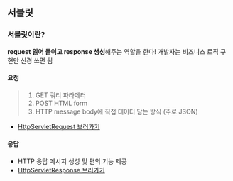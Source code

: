 ## 서블릿
### 서블릿이란?
**request 읽어 들이고 response 생성**해주는 역할을 한다! 개발자는 비즈니스 로직 구현만 신경 쓰면 됨
#### 요청
> 1. GET 쿼리 파라메터
> 2. POST HTML form
> 3. HTTP message body에 직접 데이터 담는 방식 (주로 JSON)
- [HttpServletRequest 보러가기](https://github.com/dldbdud314/spring-web-dev-playground/tree/main/spring-mvc/servlet/src/main/java/hello/servlet/basic/request)
#### 응답
- HTTP 응답 메시지 생성 및 편의 기능 제공
- [HttpServletResponse 보러가기](https://github.com/dldbdud314/spring-web-dev-playground/tree/main/spring-mvc/servlet/src/main/java/hello/servlet/basic/response)
